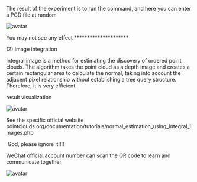  The result of the experiment is to run the command, and here you can enter a PCD file at random 

 ![avatar]( 976394-20170308222403453-1583651358.png) 

 You may not see any effect ********************* 

 (2) Image integration 

 Integral image is a method for estimating the discovery of ordered point clouds. The algorithm takes the point cloud as a depth image and creates a certain rectangular area to calculate the normal, taking into account the adjacent pixel relationship without establishing a tree query structure. Therefore, it is very efficient. 

 result visualization 

 ![avatar]( 976394-20170309145925469-432006151.png) 

 See the specific official website pointclouds.org/documentation/tutorials/normal_estimation_using_integral_images.php 

  God, please ignore it!!!! 

 WeChat official account number can scan the QR code to learn and communicate together 

 ![avatar]( 976394-20170303135500376-706958186.jpg) 

